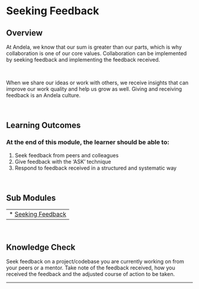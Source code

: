 # **Seeking Feedback**

## **Overview**

At Andela, we know that our sum is greater than our parts, which is why collaboration is one of our core values. Collaboration can be implemented by seeking feedback and implementing the feedback received. 

<br />

When we share our ideas or work with others, we receive insights that can improve our work quality and help us grow as well. Giving and receiving feedback is an Andela culture.

<br />


## **Learning Outcomes**
### **At the end of this module, the learner should be able to:**
1. Seek feedback from peers and colleagues
2. Give feedback with the ‘ASK’ technique
3. Respond to feedback received in a structured and systematic way


<br />

## **Sub Modules**
                       
|                          |
| ------------------------ |
| * [Seeking Feedback](..0/Seekingfeedback-submodule.md)  |



<br />

## **Knowledge Check**
Seek feedback on a project/codebase you are currently working on from your peers or a mentor. Take note of the feedback received, how you received the feedback and the adjusted course of action to be taken.

------------
